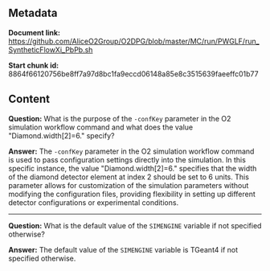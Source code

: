 ## Metadata

**Document link:** https://github.com/AliceO2Group/O2DPG/blob/master/MC/run/PWGLF/run_SyntheticFlowXi_PbPb.sh

**Start chunk id:** 8864f66120756be8ff7a97d8bc1fa9eccd06148a85e8c3515639faeeffc01b77

## Content

**Question:** What is the purpose of the `-confKey` parameter in the O2 simulation workflow command and what does the value "Diamond.width[2]=6." specify?

**Answer:** The `-confKey` parameter in the O2 simulation workflow command is used to pass configuration settings directly into the simulation. In this specific instance, the value "Diamond.width[2]=6." specifies that the width of the diamond detector element at index 2 should be set to 6 units. This parameter allows for customization of the simulation parameters without modifying the configuration files, providing flexibility in setting up different detector configurations or experimental conditions.

---

**Question:** What is the default value of the `SIMENGINE` variable if not specified otherwise?

**Answer:** The default value of the `SIMENGINE` variable is TGeant4 if not specified otherwise.